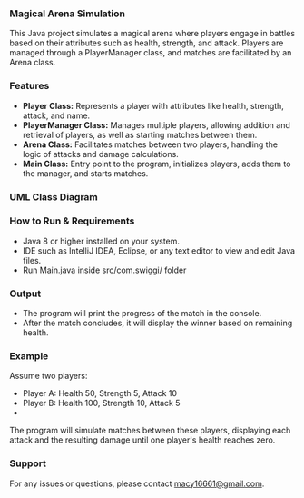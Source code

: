 ### Magical Arena Simulation

This Java project simulates a magical arena where players engage in battles based on their attributes
such as health, strength, and attack. Players are managed through a PlayerManager class, and
matches are facilitated by an Arena class.


### Features
* **Player Class:** Represents a player with attributes like health, strength, attack, and name.
* **PlayerManager Class:** Manages multiple players, allowing addition and retrieval of players, as well as starting matches between them.
* **Arena Class:** Facilitates matches between two players, handling the logic of attacks and damage calculations.
* **Main Class:** Entry point to the program, initializes players, adds them to the manager, and starts matches.

### UML Class Diagram
[photo]: https://raw.githubusercontent.com/Mac16661/ExchangeNode/main/Swiggi.png "Class Diagram"

### How to Run & Requirements
* Java 8 or higher installed on your system.
* IDE such as IntelliJ IDEA, Eclipse, or any text editor to view and edit Java files.
* Run Main.java inside src/com.swiggi/ folder

### Output
*  The program will print the progress of the match in the console.
*  After the match concludes, it will display the winner based on remaining health.

### Example
Assume two players:

* Player A: Health 50, Strength 5, Attack 10
* Player B: Health 100, Strength 10, Attack 5
* <br/>
The program will simulate matches between these players, displaying each attack and the resulting damage until one player's health reaches zero.

### Support
For any issues or questions, please contact macy16661@gmail.com.
